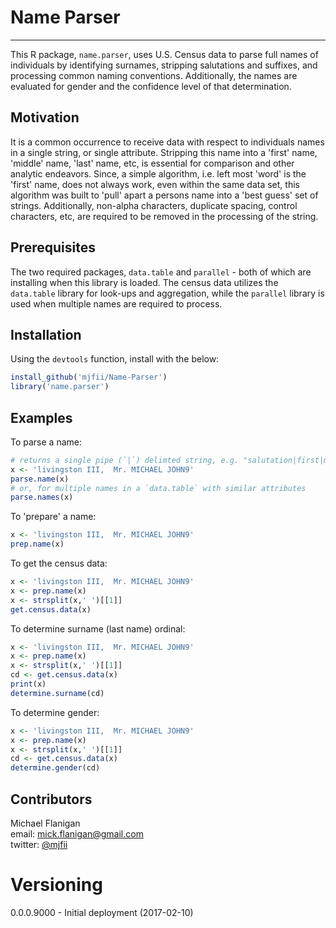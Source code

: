 # Name Parser
---

This R package, `name.parser`, uses U.S. Census data to parse full names of individuals by identifying surnames, stripping salutations and suffixes, and processing common naming conventions.  Additionally, the names are evaluated for gender and the confidence level of that determination.

## Motivation

It is a common occurrence to receive data with respect to individuals names in a single string, or single attribute.  Stripping this name into a 'first' name, 'middle' name, 'last' name, etc, is essential for comparison and other analytic endeavors.  Since, a simple algorithm, i.e. left most 'word' is the 'first' name, does not always work, even within the same data set, this algorithm was built to 'pull' apart a persons name into a 'best guess' set of strings.  Additionally, non-alpha characters, duplicate spacing, control characters, etc, are required to be removed in the processing of the string.

## Prerequisites

The two required packages, `data.table` and `parallel` - both of which are installing when this library is loaded.  The census data utilizes the `data.table` library for look-ups and aggregation, while the `parallel` library is used when multiple names are required to process.

## Installation

Using the `devtools` function, install with the below:

```r
install_github('mjfii/Name-Parser')
library('name.parser')
```

## Examples

To parse a name:

```r
# returns a single pipe (`|`) delimted string, e.g. "salutation|first|middle|last|suffix|gender|confidence".
x <- 'livingston III,  Mr. MICHAEL JOHN9'
parse.name(x)
# or, for multiple names in a `data.table` with similar attributes
parse.names(x)
```

To 'prepare' a name:
```r
x <- 'livingston III,  Mr. MICHAEL JOHN9'
prep.name(x)  
```

To get the census data:
```r
x <- 'livingston III,  Mr. MICHAEL JOHN9'
x <- prep.name(x)
x <- strsplit(x,' ')[[1]]
get.census.data(x)
```

To determine surname (last name) ordinal:
```r
x <- 'livingston III,  Mr. MICHAEL JOHN9'
x <- prep.name(x)
x <- strsplit(x,' ')[[1]]
cd <- get.census.data(x)
print(x)
determine.surname(cd)
```

To determine gender:
```r
x <- 'livingston III,  Mr. MICHAEL JOHN9'
x <- prep.name(x)
x <- strsplit(x,' ')[[1]]
cd <- get.census.data(x)
determine.gender(cd)
```

## Contributors

Michael Flanigan  
 email: [mick.flanigan@gmail.com](mick.flanigan@gmail.com)  
 twitter: [@mjfii](https://twitter.com/mjfii)  

# Versioning

0.0.0.9000 - Initial deployment (2017-02-10)